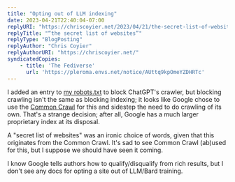 ```yaml
---
title: "Opting out of LLM indexing"
date: 2023-04-21T22:40:04-07:00
replyURI: "https://chriscoyier.net/2023/04/21/the-secret-list-of-websites/"
replyTitle: "“the secret list of websites”"
replyType: "BlogPosting"
replyAuthor: "Chris Coyier"
replyAuthorURI: "https://chriscoyier.net/"
syndicatedCopies:
    - title: 'The Fediverse'
      url: 'https://pleroma.envs.net/notice/AUttq9kpOmeYZDHRTc'
---
```

I added an entry to [my robots.txt](https://seirdy.one/robots.txt) to block ChatGPT's crawler, but blocking crawling isn't the same as blocking indexing; it looks like Google chose to use the [Common Crawl](https://commoncrawl.org/) for this and sidestep the need to do crawling of its own. That's a strange decision; after all, Google has a much larger proprietary index at its disposal.

A "secret list of websites" was an ironic choice of words, given that this originates from the Common Crawl. It's sad to see Common Crawl (ab)used for this, but I suppose we should have seen it coming.

I know Google tells authors how to qualify/disqualify from rich results, but I don't see any docs for opting a site out of LLM/Bard training.
